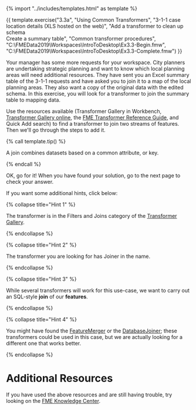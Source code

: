 {% import "../includes/templates.html" as template %}

{{ template.exercise("3.3a",
               "Using Common Transformers",
               "3-1-1 case location details (XLS hosted on the web)",
               "Add a transformer to clean up schema<br>Create a summary table",
               "Common transformer procedures",
               "C:\\FMEData2019\\Workspaces\\IntroToDesktop\\Ex3.3-Begin.fmw",
               "C:\\FMEData2019\\Workspaces\\IntroToDesktop\\Ex3.3-Complete.fmw")
}}

Your manager has some more requests for your workspace. City planners are undertaking strategic planning and want to know which local planning areas will need additional resources. They have sent you an Excel summary table of the 3-1-1 requests and have asked you to join it to a map of the local planning areas. They also want a copy of the original data with the edited schema. In this exercise, you will look for a transformer to join the summary table to mapping data.

Use the resources available (Transformer Gallery in Workbench, [Transformer Gallery online](https://www.safe.com/transformers/), the [FME Transformer Reference Guide](http://cdn.safe.com/resources/fme/FME-Transformer-Reference-Guide.pdf), and Quick Add search) to find a transformer to join two streams of features. Then we'll go through the steps to add it.

{% call template.tip() %}

A join combines datasets based on a common attribute, or key.

{% endcall %}

OK, go for it! When you have found your solution, go to the next page to check your answer.

If you want some additional hints, click below:

{% collapse title="Hint 1" %}

The transformer is in the Filters and Joins category of the [Transformer Gallery](https://www.safe.com/transformers/).

{% endcollapse %}

{% collapse title="Hint 2" %}

The transformer you are looking for has Joiner in the name.

{% endcollapse %}

{% collapse title="Hint 3" %}

While several transformers will work for this use-case, we want to carry out an SQL-style **join** of our **features**.

{% endcollapse %}

{% collapse title="Hint 4" %}

You might have found the [FeatureMerger](https://www.safe.com/transformers/feature-merger/) or the [DatabaseJoiner](https://www.safe.com/transformers/database-joiner/); these transformers could be used in this case, but we are actually looking for a different one that works better.

{% endcollapse %}

# Additional Resources

If you have used the above resources and are still having trouble, try looking on the [FME Knowledge Center](http://knowledge.safe.com).

